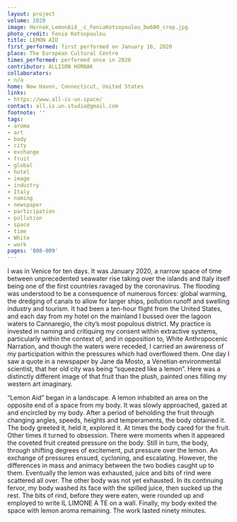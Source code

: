 ```yaml
---
layout: project
volume: 2020
image: Hornak_LemonAid__c_FeniaKotsopoulou_bw600_crop.jpg
photo_credit: Fenia Kotsopoulou
title: LEMON AID
first_performed: first performed on January 16, 2020
place: The European Cultural Centre
times_performed: performed once in 2020
contributor: ALLISON HORNAK
collaborators:
- n/a
home: New Haven, Connecticut, United States
links:
- https://www.all-is-un.space/
contact: all.is.un.studio@gmail.com
footnote: ''
tags:
- aroma
- art
- body
- city
- exchange
- fruit
- global
- hotel
- image
- industry
- Italy
- naming
- newspaper
- participation
- pollution
- space
- time
- White
- work
pages: '008-009'
---
```



I was in Venice for ten days. It was January 2020, a narrow space of time between unprecedented seawater rise taking over the islands and Italy itself being one of the first countries ravaged by the coronavirus. The flooding was understood to be a consequence of numerous forces: global warming, the dredging of canals to allow for larger ships, pollution runoff and swelling industry and tourism. It had been a ten-hour flight from the United States, and each day from my hotel on the mainland I bussed over the lagoon waters to Cannaregio, the city’s most populous district. My practice is invested in naming and critiquing my consent within extractive systems, particularly within the context of, and in opposition to, White Anthropocenic Narration, and though the waters were receded, I carried an awareness of my participation within the pressures which had overflowed them. One day I saw a quote in a newspaper by Jane da Mosto, a Venetian environmental scientist, that her old city was being “squeezed like a lemon”. Here was a distinctly different image of that fruit than the plush, painted ones filling my western art imaginary.

“Lemon Aid” began in a landscape. A lemon inhabited an area on the opposite end of a space from my body. It was slowly approached, gazed at and encircled by my body. After a period of beholding the fruit through changing angles, speeds, heights and temperaments, the body obtained it. The body greeted it, held it, explored it. At times the body cared for the fruit. Other times it turned to obsession. There were moments when it appeared the coveted fruit created pressure on the body. Still in turn, the body, through shifting degrees of excitement, put pressure over the lemon. An exchange of pressures ensued, cycloning, and escalating. However, the differences in mass and animacy between the two bodies caught up to them. Eventually the lemon was exhausted, juice and bits of rind were scattered all over. The other body was not yet exhausted. In its continuing fervor, my body washed its face with the spilled juice, then sucked up the rest. The bits of rind, before they were eaten, were rounded up and employed to write IL LIMONE A TE on a wall. Finally, my body exited the space with lemon aroma remaining. The work lasted ninety minutes.
